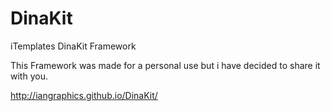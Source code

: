 DinaKit
=======

iTemplates DinaKit Framework

This Framework was made for a personal use but i have decided to share it with you.

http://iangraphics.github.io/DinaKit/

